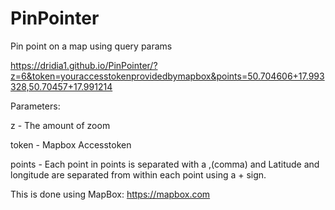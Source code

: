 # PinPointer
Pin point on a map using query params

https://dridia1.github.io/PinPointer/?z=6&token=youraccesstokenprovidedbymapbox&points=50.704606+17.993328,50.70457+17.991214

Parameters:

z - The amount of zoom

token - Mapbox Accesstoken

points - Each point in points is separated with a ,(comma) and Latitude and longitude are separated from within each point using a + sign.

This is done using MapBox: https://mapbox.com

